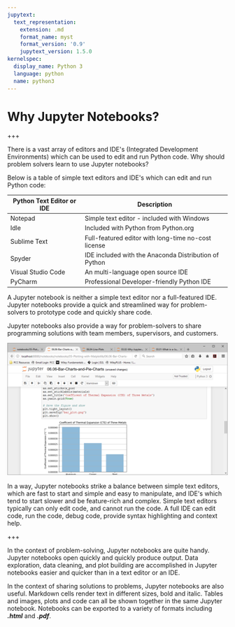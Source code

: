 ```yaml
---
jupytext:
  text_representation:
    extension: .md
    format_name: myst
    format_version: '0.9'
    jupytext_version: 1.5.0
kernelspec:
  display_name: Python 3
  language: python
  name: python3
---
```


# Why Jupyter Notebooks?

+++

There is a vast array of editors and IDE's (Integrated Development Environments) which can be used to edit and run Python code. Why should problem solvers learn to use Jupyter notebooks?

Below is a table of simple text editors and IDE's which can edit and run Python code:

 | Python Text Editor or IDE | Description |
 | --- | --- |
 | Notepad | Simple text editor - included with Windows |
 | Idle | Included with Python from Python.org |
 | Sublime Text | Full-featured editor with long-time no-cost license |
 | Spyder | IDE included with the Anaconda Distribution of Python
 | Visual Studio Code | An multi-language open source IDE |
 | PyCharm | Professional Developer-friendly Python IDE |

A Jupyter notebook is neither a simple text editor nor a full-featured IDE. Jupyter notebooks provide a quick and streamlined way for problem-solvers to prototype code and quickly share code.

Jupyter notebooks also provide a way for problem-solvers to share programming solutions with team members, supervisors, and customers.

![A Jupyter notebook open showing a bar graph](images/jupyter_notebook_example.png)

In a way, Jupyter notebooks strike a balance between simple text editors, which are fast to start and simple and easy to manipulate, and IDE's which tend to start slower and be feature-rich and complex. Simple text editors typically can only edit code, and cannot run the code. A full IDE can edit code, run the code, debug code, provide syntax highlighting and context help.

+++

In the context of problem-solving, Jupyter notebooks are quite handy. Jupyter notebooks open quickly and quickly produce output. Data exploration, data cleaning, and plot building are accomplished in Jupyter notebooks easier and quicker than in a text editor or an IDE.

In the context of sharing solutions to problems, Jupyter notebooks are also useful. Markdown cells render text in different sizes, bold and italic. Tables and images, plots and code can all be shown together in the same Jupyter notebook. Notebooks can be exported to a variety of formats including **_.html_** and **_.pdf_**.

```{code-cell} ipython3

```

